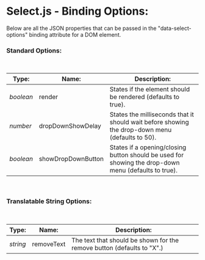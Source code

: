 # Select.js - Binding Options:

Below are all the JSON properties that can be passed in the "data-select-options" binding attribute for a DOM element.


### Standard Options:
<br/>

| Type: | Name: | Description: |
| --- | --- | --- |
| *boolean* | render | States if the element should be rendered (defaults to true). |
| *number* | dropDownShowDelay | States the milliseconds that it should wait before showing the drop-down menu (defaults to 50). |
| *boolean* | showDropDownButton | States if a opening/closing button should be used for showing the drop-down menu (defaults to true). |
<br/>


### Translatable String Options:
<br/>

| Type: | Name: | Description: |
| --- | --- | --- |
| *string* | removeText | The text that should be shown for the remove button (defaults to "X".) |